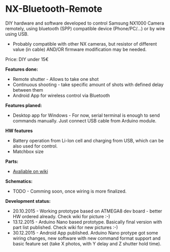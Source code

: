 # NX-Bluetooth-Remote
DIY hardware and software developed to control Samsung NX1000 Camera remotely, using bluetooth (SPP) compatible device (Phone/PC/...) or by wire using USB.
* Probably compatible with other NX cameras, but resistor of different value (in cable) AND/OR firmware modification may be needed.

Price: DIY under 15€

**Features done:**
* Remote shutter - Allows to take one shot
* Continuous shooting - take specific amount of shots with defined delay between them
* Android App for wireless control via Bluetooth

**Features planed:**
* Desktop app for Windows - For now, serial terminal is enough to send commands manually. Just connect USB cable from Arduino module.

**HW features**
* Battery operation from Li-Ion cell and charging from USB, which can be also used for control.
* Matchbox size

**Parts:**
* [Avaliable on wiki](https://github.com/PatrikSamuelTauchim/NX-Bluetooth-Remote/wiki)

**Schematics:**
* TODO - Comming soon, once wiring is more finalized.

**Development status:**
* 20.10.2015 - Working prototype based on ATMEGA8 dev board - better HW ordered already. Check wiki for picture :-)
* 13.12.2015 - Arduino Nano based prototype. Basically final version with part list published. Check wiki for new pictures :-)
* 30.12.2015 - Android App published. Arduino Nano protype got some wiring  changes, new software with new command format support and basic feature set (take X photos, with Y delay and Z shutter hold time).
